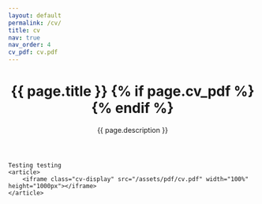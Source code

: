 ```yaml
---
layout: default
permalink: /cv/
title: cv
nav: true
nav_order: 4
cv_pdf: cv.pdf
---
```


<div class="post">
	<header class="post-header">
		<h1 class="post-title">{{ page.title }} {% if page.cv_pdf %}<a href="{{ page.cv_pdf | prepend: 'assets/pdf/' | relative_url}}" target="_blank" rel="noopener noreferrer" class="float-right"><i class="fas fa-file-pdf"></i></a>{% endif %}</h1>
		<p class="post-description">{{ page.description }}</p>
	</header>

	Testing testing
	<article>
		<iframe class="cv-display" src="/assets/pdf/cv.pdf" width="100%" height="1000px"></iframe>	
	</article>
</div>
